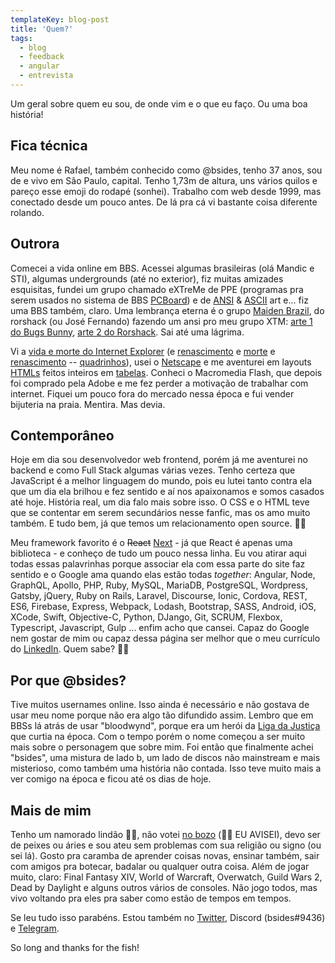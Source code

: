 ```yaml
---
templateKey: blog-post
title: 'Quem?'
tags:
  - blog
  - feedback
  - angular
  - entrevista
---
```


Um geral sobre quem eu sou, de onde vim e o que eu faço. Ou uma boa história!

## Fica técnica

Meu nome é Rafael, também conhecido como @bsides, tenho 37 anos, sou de e vivo
em São Paulo, capital. Tenho 1,73m de altura, uns vários quilos e pareço esse
emoji do rodapé (sonhei). Trabalho com web desde 1999, mas conectado desde um
pouco antes. De lá pra cá vi bastante coisa diferente rolando.

## Outrora

Comecei a vida online em BBS. Acessei algumas brasileiras (olá Mandic e STI),
algumas undergrounds (até no exterior), fiz muitas amizades esquisitas,
fundei um grupo chamado eXTreMe de PPE (programas pra serem usados no sistema de
BBS [PCBoard](https://en.wikipedia.org/wiki/PCBoard)) e de
[ANSI](https://en.wikipedia.org/wiki/ANSI_art) &
[ASCII](https://en.wikipedia.org/wiki/ASCII_art) art e... fiz uma BBS também,
claro. Uma lembrança eterna é o grupo
[Maiden Brazil](https://artpacks.org/1997/mdn-9703.zip/MDN-9703.NFO), do
rorshack (ou José Fernando) fazendo um ansi pro meu grupo XTM:
[arte 1 do Bugs Bunny](https://artpacks.org/1997/mdn-9702.zip/BB-XTM.ASC),
[arte 2 do Rorshack](https://artpacks.org/1997/mdn-9703.zip/RS-XTM.ANS). Sai até
uma lágrima.

Vi a [vida e morte do Internet Explorer](https://medium.com/@burger.neal/the-end-of-life-of-internet-explorer-11-12736f9ff75f)
(e [renascimento](https://en.wikipedia.org/wiki/Microsoft_Edge) e
[morte](<https://en.wikipedia.org/wiki/Microsoft_Edge#EdgeHTML_(2014%E2%80%932019)>)
e [renascimento](<https://en.wikipedia.org/wiki/Microsoft_Edge#Chromium_(2019%E2%80%93present)>) -- [quadrinhos](https://cloud.netlifyusercontent.com/assets/344dbf88-fdf9-42bb-adb4-46f01eedd629/dad7b1cb-2490-48a1-9959-3040a7e0cf27/ie6-comic-strip.jpg)),
usei o [Netscape](https://en.wikipedia.org/wiki/Netscape) e me aventurei em
layouts [HTMLs](https://pt.wikipedia.org/wiki/HTML#Hist%C3%B3ria) feitos
inteiros em [tabelas](http://www.corelangs.com/html/tables/html-page-laout-1.html).
Conheci o Macromedia Flash, que depois foi comprado pela Adobe e me fez perder
a motivação de trabalhar com internet. Fiquei um pouco fora do mercado nessa
época e fui vender bijuteria na praia. Mentira. Mas devia.

## Contemporâneo

Hoje em dia sou desenvolvedor web frontend, porém já me aventurei no backend e
como Full Stack algumas várias vezes. Tenho certeza que JavaScript é a melhor
linguagem do mundo, pois eu lutei tanto contra ela que um dia ela brilhou e
fez sentido e aí nos apaixonamos e somos casados até hoje. História real, um dia
falo mais sobre isso. O CSS e o HTML teve que se contentar em serem secundários
nesse fanfic, mas os amo muito também. E tudo bem, já que temos um
relacionamento open source. 🤦‍♂

Meu framework favorito é o ~~React~~ [Next](https://nextjs.org) - já que React
é apenas uma biblioteca - e conheço de tudo um pouco nessa linha. Eu vou atirar
aqui todas essas palavrinhas porque associar ela com essa parte do site faz
sentido e o Google ama quando elas estão todas _together_: Angular, Node,
GraphQL, Apollo, PHP, Ruby, MySQL, MariaDB, PostgreSQL, Wordpress, Gatsby,
jQuery, Ruby on Rails, Laravel, Discourse, Ionic, Cordova, REST, ES6, Firebase,
Express, Webpack, Lodash, Bootstrap, SASS, Android, iOS, XCode, Swift,
Objective-C, Python, DJango, Git, SCRUM, Flexbox, Typescript, Javascript, Gulp
... enfim acho que cansei. Capaz do Google nem gostar de mim ou capaz dessa
página ser melhor que o meu currículo do
[LinkedIn](https://www.linkedin.com/in/rafabsides/). Quem sabe? 🤷‍♂

## Por que @bsides?

Tive muitos usernames online. Isso ainda é necessário e não gostava de usar meu
nome porque não era algo tão difundido assim. Lembro que em BBSs lá atrás de
usar "bloodwynd", porque era um herói da
[Liga da Justiça](https://en.wikipedia.org/wiki/Bloodwynd) que curtia na época.
Com o tempo porém o nome começou a ser muito mais sobre o personagem que sobre
mim. Foi então que finalmente achei "bsides", uma mistura de lado b, um lado de
discos não mainstream e mais misterioso, como também uma história não contada.
Isso teve muito mais a ver comigo na época e ficou até os dias de hoje.

## Mais de mim

Tenho um namorado lindão 🏳️‍🌈, não votei [no bozo](https://brasdangola.files.wordpress.com/2019/07/60417606_309835216605675_6668711251377389568_n-3-1.jpg)
(🙅‍♂️ EU AVISEI), devo ser de peixes ou áries e sou ateu sem problemas com sua
religião ou signo (ou sei lá). Gosto pra caramba de aprender coisas novas,
ensinar também, sair com amigos pra botecar, badalar ou qualquer outra coisa.
Além de jogar muito, claro: Final Fantasy XIV, World of Warcraft, Overwatch,
Guild Wars 2, Dead by Daylight e alguns outros vários de consoles. Não jogo
todos, mas vivo voltando pra eles pra saber como estão de tempos em tempos.

Se leu tudo isso parabéns. Estou também no [Twitter](https://twiter.com/bsides),
Discord (bsides#9436) e [Telegram](https://t.me/bsides).

So long and thanks for the fish!
